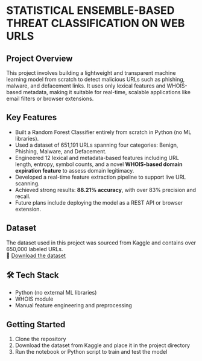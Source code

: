 # STATISTICAL ENSEMBLE-BASED THREAT CLASSIFICATION ON WEB URLS
## Project Overview
This project involves building a lightweight and transparent machine learning model from scratch to detect malicious URLs such as phishing, malware, and defacement links. It uses only lexical features and WHOIS-based metadata, making it suitable for real-time, scalable applications like email filters or browser extensions.

## Key Features
- Built a Random Forest Classifier entirely from scratch in Python (no ML libraries).
- Used a dataset of 651,191 URLs spanning four categories: Benign, Phishing, Malware, and Defacement.
- Engineered 12 lexical and metadata-based features including URL length, entropy, symbol counts, and a novel **WHOIS-based domain expiration feature** to assess domain legitimacy.
- Developed a real-time feature extraction pipeline to support live URL scanning.
- Achieved strong results: **88.21% accuracy**, with over 83% precision and recall.
- Future plans include deploying the model as a REST API or browser extension.

## Dataset
The dataset used in this project was sourced from Kaggle and contains over 650,000 labeled URLs.  
🔗 [Download the dataset](https://www.kaggle.com/datasets/sid321axn/malicious-urls-dataset)

## 🛠️ Tech Stack
- Python (no external ML libraries)
- WHOIS module
- Manual feature engineering and preprocessing

## Getting Started
1. Clone the repository
2. Download the dataset from Kaggle and place it in the project directory
3. Run the notebook or Python script to train and test the model



